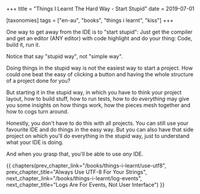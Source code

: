 +++
title = "Things I Learnt The Hard Way - Start Stupid"
date = 2019-07-01

[taxonomies]
tags = ["en-au", "books", "things i learnt", "kiss"]
+++

One way to get away from the IDE is to "start stupid": Just get the compiler
and get an editor (ANY editor) with code highlight and do your thing: Code,
build it, run it.

<!-- more -->

Notice that say "stupid way", not "simple way".

Doing things in the stupid way is not the easiest way to start a project. How
could one beat the easy of clicking a button and having the whole structure of
a project done for you?

But starting it in the stupid way, in which you have to think your project
layout, how to build stuff, how to run tests, how to do _everything_ may give
you some insights on how things work, how the pieces mesh together and how to
cogs turn around.

Honestly, you don't have to do this with all projects. You can still use your
favourite IDE and do things in the easy way. But you can also have that side
project on which you'll do everything in the stupid way, just to understand
what your IDE is doing.

And when you grasp that, you'll be able to use _any_ IDE.

{{ chapters(prev_chapter_link="/books/things-i-learnt/use-utf8", prev_chapter_title="Always Use UTF-8 For Your Strings", next_chapter_link="/books/things-i-learnt/log-events", next_chapter_title="Logs Are For Events, Not User Interface") }}
